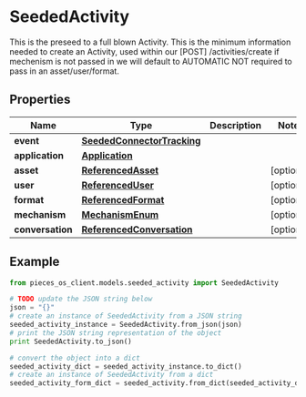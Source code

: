 # SeededActivity

This is the preseed to a full blown Activity.  This is the minimum information needed to create an Activity, used within our [POST] /activities/create  if mechenism is not passed in we will default to AUTOMATIC  NOT required to pass in an asset/user/format.

## Properties

Name | Type | Description | Notes
------------ | ------------- | ------------- | -------------
**event** | [**SeededConnectorTracking**](SeededConnectorTracking) |  | 
**application** | [**Application**](Application) |  | 
**asset** | [**ReferencedAsset**](ReferencedAsset) |  | [optional] 
**user** | [**ReferencedUser**](ReferencedUser) |  | [optional] 
**format** | [**ReferencedFormat**](ReferencedFormat) |  | [optional] 
**mechanism** | [**MechanismEnum**](MechanismEnum) |  | [optional] 
**conversation** | [**ReferencedConversation**](ReferencedConversation) |  | [optional] 

## Example

```python
from pieces_os_client.models.seeded_activity import SeededActivity

# TODO update the JSON string below
json = "{}"
# create an instance of SeededActivity from a JSON string
seeded_activity_instance = SeededActivity.from_json(json)
# print the JSON string representation of the object
print SeededActivity.to_json()

# convert the object into a dict
seeded_activity_dict = seeded_activity_instance.to_dict()
# create an instance of SeededActivity from a dict
seeded_activity_form_dict = seeded_activity.from_dict(seeded_activity_dict)
```



